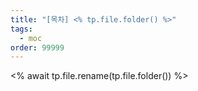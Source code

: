 ```yaml
---
title: "[목차] <% tp.file.folder() %>"
tags:
  - moc
order: 99999
---
```

<% await tp.file.rename(tp.file.folder()) %>